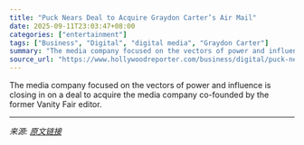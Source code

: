 ```yaml
---
title: "Puck Nears Deal to Acquire Graydon Carter’s Air Mail"
date: 2025-09-11T23:03:47+08:00
categories: ["entertainment"]
tags: ["Business", "Digital", "digital media", "Graydon Carter"]
summary: "The media company focused on the vectors of power and influence is closing in on a deal to acquire the media company co-founded by the former Vanity Fair editor."
source_url: "https://www.hollywoodreporter.com/business/digital/puck-nears-deal-acquire-graydon-carter-air-mail-1236368845/"
---
```


The media company focused on the vectors of power and influence is closing in on a deal to acquire the media company co-founded by the former Vanity Fair editor.

---

*来源: [原文链接](https://www.hollywoodreporter.com/business/digital/puck-nears-deal-acquire-graydon-carter-air-mail-1236368845/)*

